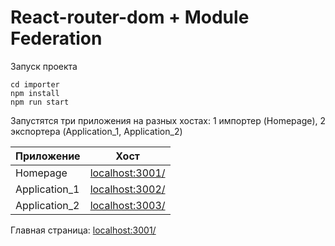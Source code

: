 # React-router-dom + Module Federation

Запуск проекта
```
cd importer
npm install
npm run start
```

Запустятся три приложения на разных хостах: 1 импортер (Homepage), 2 экспортера (Application_1, Application_2)

|Приложение|Хост|
|---------------| --------------- |
| Homepage | [localhost:3001/](http://localhost:3001/) |
| Application_1 | [localhost:3002/](http://localhost:3002/) |
| Application_2 | [localhost:3003/](http://localhost:3003/) |

Главная страница: [localhost:3001/](http://localhost:3001/)